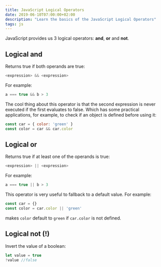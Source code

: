 ```yaml
---
title: JavaScript Logical Operators
date: 2019-06-10T07:00:00+02:00
description: "Learn the basics of the JavaScript Logical Operators"
tags: js
---
```


JavaScript provides us 3 logical operators: **and**, **or** and **not**.

## Logical and

Returns true if both operands are true:

```js
<expression> && <expression>
```

For example:

```js
a === true && b > 3
```

The cool thing about this operator is that the second expression is never executed if the first evaluates to false. Which has some practical applications, for example, to check if an object is defined before using it:

```js
const car = { color: 'green' }
const color = car && car.color
```

## Logical or

Returns true if at least one of the operands is true:

```js
<expression> || <expression>
```

For example:

```js
a === true || b > 3
```

This operator is very useful to fallback to a default value. For example:

```js
const car = {}
const color = car.color || 'green'
```

makes `color` default to `green` if `car.color` is not defined.

## Logical not (!)

Invert the value of a boolean:

```js
let value = true
!value //false
```
